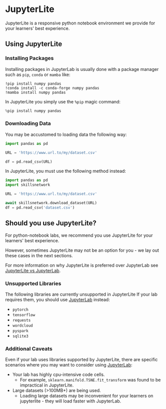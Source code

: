 # JupyterLite

JupyterLite is a responsive python notebook environment we provide for your learners' best experience.

## Using JupyterLite

### Installing Packages

Installing packages in JupyterLab is usually done with a package manager such as `pip`, `conda` or `mamba` like:

```
!pip install numpy pandas
!conda install -c conda-forge numpy pandas
!mamba install numpy pandas
```

In JupyterLite you simply use the `%pip` magic command:

```python
%pip install numpy pandas
```

### Downloading Data

You may be accustomed to loading data the following way:

```python
import pandas as pd

URL = 'https://www.url.to/my/dataset.csv'

df = pd.read_csv(URL)
```

In JupyterLite, you must use the following method instead:

```python
import pandas as pd
import skillsnetwork

URL = 'https://www.url.to/my/dataset.csv'

await skillsnetwork.download_dataset(URL)
df = pd.read_csv('dataset.csv')
```

## Should you use JupyterLite?

For python-notebook labs, we recommend you use JupyterLite for your learners' best experience.

However, sometimes JupyterLite may not be an option for you - we lay out these cases in the next sections.

For more information on why JupyterLite is preferred over JupyterLab see [JupyterLite vs JupyterLab](../jupyterlite-vs-jupyterlab).

<!-- ### Supported libraries

Many popular python science libraries are compadible with JupyterLite:
 - `numpy`
 - `sklearn`
 - `scipy`
 - `pandas`
 - `matplotlib`
 - `plotly`
 - `seaborn`
 - And many more -->

### Unsupported Libraries

The following libraries are currently unsupported in JupyterLite
If your lab requires them, you should use [JupyterLab](./jupyterlab) instead:

 - `pytorch`
 - `tensorflow`
 - `requests`
 - `wordcloud`
 - `pyspark`
 - `sqlite3`

### Additional Caveats

Even if your lab uses libraries supported by JupyterLite, there are specific scenarios where you may want to consider using [JupyterLab](./jupyterlab):

 - Your lab has highly cpu-intensive code cells.
   - For example, `sklearn.manifold.TSNE.fit_transform` was found to be impractical in JupyterLite.
 - Large datasets (>100MB+) are being used.
   - Loading large datasets may be inconvenient for your learners on jupyterlite - they will load faster with JupyterLab.
